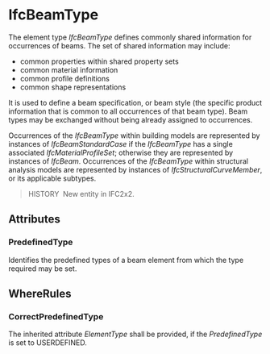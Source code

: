 # IfcBeamType

The element type _IfcBeamType_ defines commonly shared information for occurrences of beams. The set of shared information may include:

* common properties within shared property sets
* common material information
* common profile definitions
* common shape representations

It is used to define a beam specification, or beam style (the specific product information that is common to all occurrences of that beam type). Beam types may be exchanged without being already assigned to occurrences.

Occurrences of the _IfcBeamType_ within building models are represented by instances of _IfcBeamStandardCase_ if the _IfcBeamType_ has a single associated _IfcMaterialProfileSet_; otherwise they are represented by instances of _IfcBeam_. Occurrences of the _IfcBeamType_ within structural analysis models are represented by instances of _IfcStructuralCurveMember_, or its applicable subtypes.

> HISTORY&nbsp; New entity in IFC2x2.

## Attributes

### PredefinedType
Identifies the predefined types of a beam element from which the type required may be set.

## WhereRules

### CorrectPredefinedType
The inherited attribute _ElementType_ shall be provided, if the _PredefinedType_ is set to USERDEFINED.
